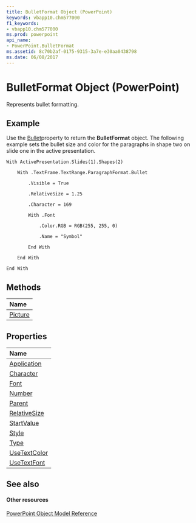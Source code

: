 ```yaml
---
title: BulletFormat Object (PowerPoint)
keywords: vbapp10.chm577000
f1_keywords:
- vbapp10.chm577000
ms.prod: powerpoint
api_name:
- PowerPoint.BulletFormat
ms.assetid: 8c70b2af-0175-9315-3a7e-e30aa0438798
ms.date: 06/08/2017
---
```



# BulletFormat Object (PowerPoint)

Represents bullet formatting.


## Example

Use the [Bullet](http://msdn.microsoft.com/library/2b997a78-7791-6f08-00af-7143f94457c1%28Office.15%29.aspx)property to return the **BulletFormat** object. The following example sets the bullet size and color for the paragraphs in shape two on slide one in the active presentation.


```
With ActivePresentation.Slides(1).Shapes(2)

    With .TextFrame.TextRange.ParagraphFormat.Bullet

        .Visible = True

        .RelativeSize = 1.25

        .Character = 169

        With .Font

            .Color.RGB = RGB(255, 255, 0)

            .Name = "Symbol"

        End With

    End With

End With
```


## Methods



|**Name**|
|:-----|
|[Picture](http://msdn.microsoft.com/library/a38872c0-b754-bf30-3bd5-9050c5edf8f4%28Office.15%29.aspx)|

## Properties



|**Name**|
|:-----|
|[Application](http://msdn.microsoft.com/library/2906869e-ee3e-8a0e-9532-1bbe5cd60fef%28Office.15%29.aspx)|
|[Character](http://msdn.microsoft.com/library/42480e47-fc3a-d8aa-1368-a76b6776363a%28Office.15%29.aspx)|
|[Font](http://msdn.microsoft.com/library/4b5b6495-9e02-d8d3-c952-016561dc3f6c%28Office.15%29.aspx)|
|[Number](http://msdn.microsoft.com/library/90f92c4e-4a15-7efe-1251-5394a148db72%28Office.15%29.aspx)|
|[Parent](http://msdn.microsoft.com/library/95829267-e354-828b-5034-7da64dc5d5d7%28Office.15%29.aspx)|
|[RelativeSize](http://msdn.microsoft.com/library/ce90fbcb-9aa5-a286-1f91-f06a83351b97%28Office.15%29.aspx)|
|[StartValue](http://msdn.microsoft.com/library/d243b5b4-93f6-8486-d432-a91a39ee4f81%28Office.15%29.aspx)|
|[Style](http://msdn.microsoft.com/library/2cc49660-bcf7-f965-f3cb-80e6d06ba789%28Office.15%29.aspx)|
|[Type](http://msdn.microsoft.com/library/eb1f3560-17ab-28a6-e012-cf5af292ef53%28Office.15%29.aspx)|
|[UseTextColor](http://msdn.microsoft.com/library/8242712a-051e-18fa-1b43-93a0ce1cd17b%28Office.15%29.aspx)|
|[UseTextFont](http://msdn.microsoft.com/library/8d572d8d-bd89-ec94-2484-045306d2730e%28Office.15%29.aspx)|

## See also


#### Other resources


[PowerPoint Object Model Reference](http://msdn.microsoft.com/library/00acd64a-5896-0459-39af-98df2849849e%28Office.15%29.aspx)
